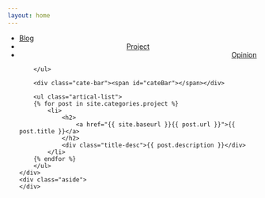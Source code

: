 ```yaml
---
layout: home
---
```


<div class="index-content project">
    <div class="section">
        <ul class="artical-cate">
            <li><a href="{{ site.baseurl }}/"><span>Blog</span></a></li>
            <li class="on" style="text-align:center"><a href="{{ site.baseurl }}/project"><span>Project</span></a></li>
            <li style="text-align:right"><a href="{{ site.baseurl }}/opinion"><span>Opinion</span></a></li>
            
        </ul>

        <div class="cate-bar"><span id="cateBar"></span></div>

        <ul class="artical-list">
        {% for post in site.categories.project %}
            <li>
                <h2>
                    <a href="{{ site.baseurl }}{{ post.url }}">{{ post.title }}</a>
                </h2>
                <div class="title-desc">{{ post.description }}</div>
            </li>
        {% endfor %}
        </ul>
    </div>
    <div class="aside">
    </div>
</div>
